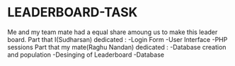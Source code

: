 # LEADERBOARD-TASK
Me and my team mate had a equal share amoung us to make this leader board.
Part that I(Sudharsan) dedicated : 
-Login Form 
-User Interface 
-PHP sessions
Part that my mate(Raghu Nandan) dedicated :
-Database creation and population 
-Desinging of Leaderboard 
-Database 
